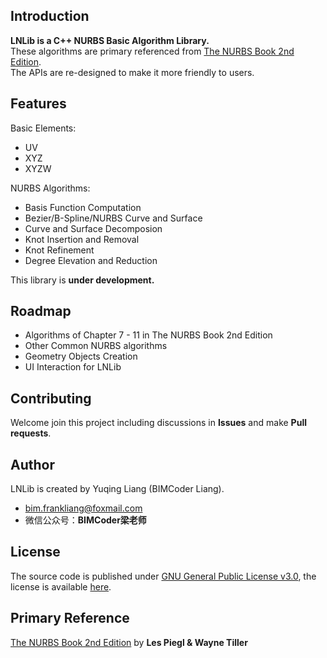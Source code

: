 ## Introduction
**LNLib is a C++ NURBS Basic Algorithm Library.** <br/>These algorithms are primary referenced from [The NURBS Book 2nd Edition](https://link.springer.com/book/10.1007/978-3-642-97385-7). <br/>The APIs are re-designed to make it more friendly to users.

## Features
Basic Elements:
- UV
- XYZ
- XYZW

NURBS Algorithms:
- Basis Function Computation
- Bezier/B-Spline/NURBS Curve and Surface
- Curve and Surface Decomposion
- Knot Insertion and Removal
- Knot Refinement
- Degree Elevation and Reduction

This library is **under development.**

## Roadmap
- Algorithms of Chapter 7 - 11 in The NURBS Book 2nd Edition
- Other Common NURBS algorithms
- Geometry Objects Creation
- UI Interaction for LNLib

## Contributing
Welcome join this project including discussions in **Issues** and make **Pull requests**.

## Author

LNLib is created by Yuqing Liang (BIMCoder Liang).

- bim.frankliang@foxmail.com
- 微信公众号：**BIMCoder梁老师**

## License
The source code is published under [GNU General Public License v3.0](https://www.gnu.org/licenses/), the license is available [here](LICENSE).

## Primary Reference
[The NURBS Book 2nd Edition](https://link.springer.com/book/10.1007/978-3-642-97385-7) by **Les Piegl & Wayne Tiller**
